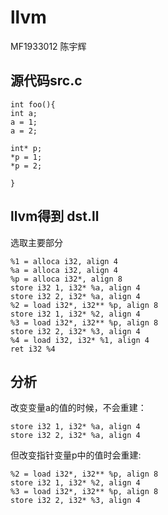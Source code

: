 # llvm
MF1933012 
陈宇辉

## 源代码src.c

    int foo(){
    int a;
    a = 1;
    a = 2;

    int* p;
    *p = 1;
    *p = 2;

    }
    
## llvm得到 dst.ll

选取主要部分

    %1 = alloca i32, align 4
    %a = alloca i32, align 4
    %p = alloca i32*, align 8
    store i32 1, i32* %a, align 4
    store i32 2, i32* %a, align 4
    %2 = load i32*, i32** %p, align 8
    store i32 1, i32* %2, align 4
    %3 = load i32*, i32** %p, align 8
    store i32 2, i32* %3, align 4
    %4 = load i32, i32* %1, align 4
    ret i32 %4
    
## 分析

改变变量a的值的时候，不会重建：

    store i32 1, i32* %a, align 4
    store i32 2, i32* %a, align 4
    
但改变指针变量p中的值时会重建:

    %2 = load i32*, i32** %p, align 8
    store i32 1, i32* %2, align 4
    %3 = load i32*, i32** %p, align 8
    store i32 2, i32* %3, align 4


     
